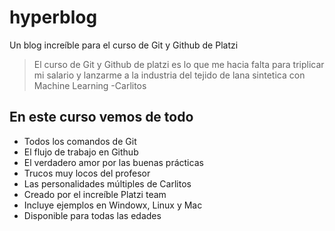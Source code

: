 # hyperblog
Un blog increíble para el curso de Git y Github de Platzi
>El curso de Git y Github de platzi es lo que me hacia falta para triplicar mi salario y lanzarme a la industria del tejido de lana sintetica con Machine Learning
>-Carlitos
## En este curso vemos de todo
* Todos los comandos de Git
* El flujo de trabajo en Github
* El verdadero amor por las buenas prácticas
* Trucos muy locos del profesor
* Las personalidades múltiples de Carlitos
* Creado por el increíble Platzi team
* Incluye ejemplos en Windowx, Linux y Mac
* Disponible para todas las edades